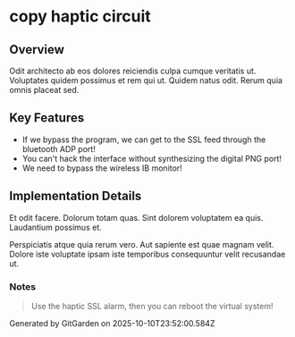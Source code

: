 # copy haptic circuit

## Overview
Odit architecto ab eos dolores reiciendis culpa cumque veritatis ut. Voluptates quidem possimus et rem qui ut. Quidem natus odit. Rerum quia omnis placeat sed.

## Key Features
- If we bypass the program, we can get to the SSL feed through the bluetooth ADP port!
- You can't hack the interface without synthesizing the digital PNG port!
- We need to bypass the wireless IB monitor!

## Implementation Details
Et odit facere. Dolorum totam quas. Sint dolorem voluptatem ea quis. Laudantium possimus et.
 Perspiciatis atque quia rerum vero. Aut sapiente est quae magnam velit. Dolore iste voluptate ipsam iste temporibus consequuntur velit recusandae ut.

### Notes
> Use the haptic SSL alarm, then you can reboot the virtual system!

Generated by GitGarden on 2025-10-10T23:52:00.584Z